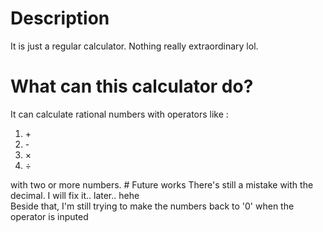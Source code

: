# Description
It is just a regular calculator. Nothing really extraordinary lol.
# What can this calculator do?
It can calculate rational numbers with operators like :
<ol>
  <li>+</li>
  <li>-</li>
  <li>×</li>
  <li>÷</li>
</ol>
with two or more numbers. 
# Future works
There's still a mistake with the decimal. I will fix it.. later.. hehe<br>
Beside that, I'm still trying to make the numbers back to '0' when the operator is inputed<br>
